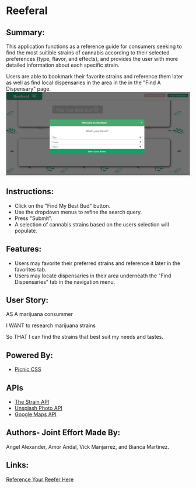 # Reeferal

## Summary:
This application functions as a reference guide for consumers seeking to find the most suitible strains of cannabis according to their selected preferences (type, flavor, and effects), and provides the user with more detailed information about each specific strain.

Users are able to bookmark their favorite strains and reference them later  as well as find local dispensaries in the area in the in the "Find A Dispensary" page. 
![Reeferal Preview](/Assets/reeferalPage.png)

## Instructions:
* Click on the "Find My Best Bud" button.
* Use the dropdown menus to refine the search query.
* Press "Submit".
* A selection of cannabis strains based on the users selection will populate.

## Features:
* Users may favorite their preferred strains and reference it later in the favorites tab.
* Users may locate dispensaries in their area underneath the "Find Dispensaries" tab in the navigation menu.

## User Story:
AS A marijuana consummer

I WANT to research marijuana strains

So THAT I can find the strains that best suit my needs and tastes.

## Powered By:
* [Picnic CSS](https://picnicss.com/)

## APIs
* [The Strain API](https://strains.evanbusse.com/)
* [Unsplash Photo API](https://unsplash.com/developers)
* [Google Maps API](https://developers.google.com/maps/documentation)


## Authors- Joint Effort Made By:
Angel Alexander, Amor Andal, Vick Manjarrez, and Bianca Martinez.

## Links:

[Reference Your Reefer Here](https://analexander.github.io/Reeferal/)
